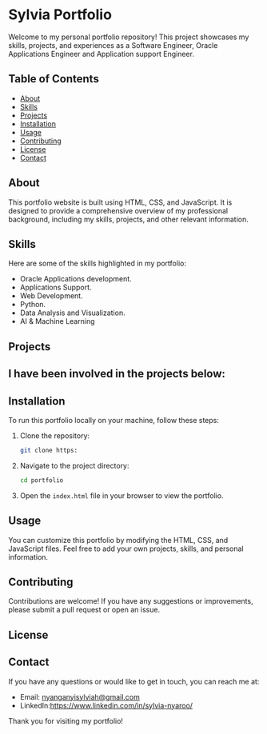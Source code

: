 # Sylvia Portfolio

Welcome to my personal portfolio repository! This project showcases my skills, projects, and experiences as a Software Engineer, Oracle Applications Engineer
and Application support Engineer.

## Table of Contents
- [About](#about)
- [Skills](#skills)
- [Projects](#projects)
- [Installation](#installation)
- [Usage](#usage)
- [Contributing](#contributing)
- [License](#license)
- [Contact](#contact)

## About
This portfolio website is built using HTML, CSS, and JavaScript. It is designed to provide a comprehensive overview of my professional background, including my skills, projects, and other relevant information.

## Skills
Here are some of the skills highlighted in my portfolio:
- Oracle Applications development.
- Applications Support.
- Web Development.
- Python.
- Data Analysis and Visualization.
- AI & Machine Learning

## Projects
I have been involved in the projects below:
- 

## Installation
To run this portfolio locally on your machine, follow these steps:

1. Clone the repository:
    ```bash
    git clone https:
    ```

2. Navigate to the project directory:
    ```bash
    cd portfolio
    ```

3. Open the `index.html` file in your browser to view the portfolio.

## Usage
You can customize this portfolio by modifying the HTML, CSS, and JavaScript files. Feel free to add your own projects, skills, and personal information.

## Contributing
Contributions are welcome! If you have any suggestions or improvements, please submit a pull request or open an issue.

## License

## Contact
If you have any questions or would like to get in touch, you can reach me at:

- Email: nyanganyisylviah@gmail.com
- LinkedIn:https://www.linkedin.com/in/sylvia-nyaroo/

Thank you for visiting my portfolio!
